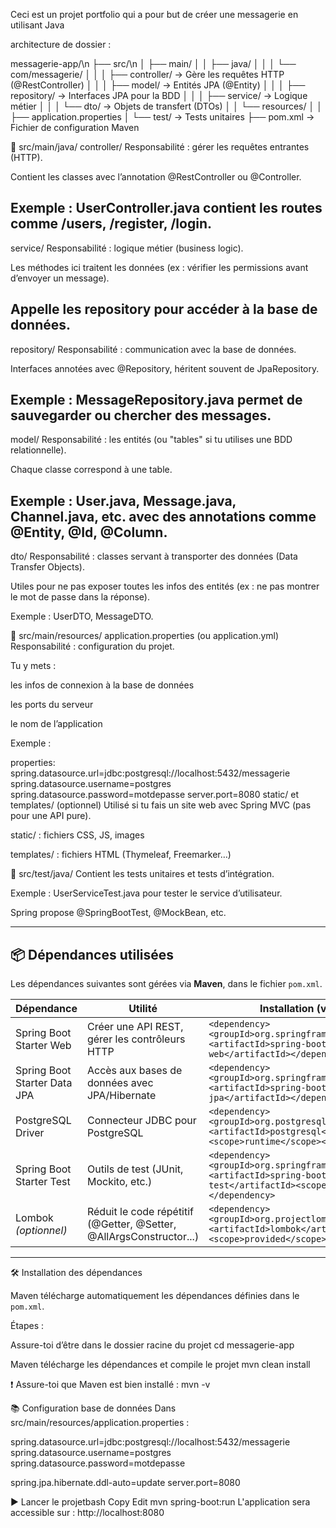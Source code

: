 Ceci est un projet portfolio qui a pour but de créer une messagerie en utilisant Java

architecture de dossier :

messagerie-app/\n
├── src/\n
│   ├── main/
│   │   ├── java/
│   │   │   └── com/messagerie/
│   │   │       ├── controller/    → Gère les requêtes HTTP (@RestController)
│   │   │       ├── model/         → Entités JPA (@Entity)
│   │   │       ├── repository/    → Interfaces JPA pour la BDD
│   │   │       ├── service/       → Logique métier
│   │   │       └── dto/           → Objets de transfert (DTOs)
│   │   └── resources/
│   │       ├── application.properties
│   └── test/                      → Tests unitaires
├── pom.xml                        → Fichier de configuration Maven



📂 src/main/java/
controller/
Responsabilité : gérer les requêtes entrantes (HTTP).

Contient les classes avec l’annotation @RestController ou @Controller.

Exemple : UserController.java contient les routes comme /users, /register, /login.
-------
service/
Responsabilité : logique métier (business logic).

Les méthodes ici traitent les données (ex : vérifier les permissions avant d’envoyer un message).

Appelle les repository pour accéder à la base de données.
-------
repository/
Responsabilité : communication avec la base de données.

Interfaces annotées avec @Repository, héritent souvent de JpaRepository.

Exemple : MessageRepository.java permet de sauvegarder ou chercher des messages.
-------
model/
Responsabilité : les entités (ou "tables" si tu utilises une BDD relationnelle).

Chaque classe correspond à une table.

Exemple : User.java, Message.java, Channel.java, etc. avec des annotations comme @Entity, @Id, @Column.
-------
dto/
Responsabilité : classes servant à transporter des données (Data Transfer Objects).

Utiles pour ne pas exposer toutes les infos des entités (ex : ne pas montrer le mot de passe dans la réponse).

Exemple : UserDTO, MessageDTO.

📂 src/main/resources/
application.properties (ou application.yml)
Responsabilité : configuration du projet.

Tu y mets :

les infos de connexion à la base de données

les ports du serveur

le nom de l’application

Exemple :

properties:
spring.datasource.url=jdbc:postgresql://localhost:5432/messagerie
spring.datasource.username=postgres
spring.datasource.password=motdepasse
server.port=8080
static/ et templates/ (optionnel)
Utilisé si tu fais un site web avec Spring MVC (pas pour une API pure).

static/ : fichiers CSS, JS, images

templates/ : fichiers HTML (Thymeleaf, Freemarker…)

📂 src/test/java/
Contient les tests unitaires et tests d’intégration.

Exemple : UserServiceTest.java pour tester le service d’utilisateur.

Spring propose @SpringBootTest, @MockBean, etc.


---

## 📦 Dépendances utilisées

Les dépendances suivantes sont gérées via **Maven**, dans le fichier `pom.xml`.

| Dépendance                      | Utilité                                                                 | Installation (via `pom.xml`)                                                                 |
|-------------------------------|------------------------------------------------------------------------|---------------------------------------------------------------------------------------------|
| Spring Boot Starter Web        | Créer une API REST, gérer les contrôleurs HTTP                        | `<dependency><groupId>org.springframework.boot</groupId><artifactId>spring-boot-starter-web</artifactId></dependency>` |
| Spring Boot Starter Data JPA   | Accès aux bases de données avec JPA/Hibernate                         | `<dependency><groupId>org.springframework.boot</groupId><artifactId>spring-boot-starter-data-jpa</artifactId></dependency>` |
| PostgreSQL Driver              | Connecteur JDBC pour PostgreSQL                                       | `<dependency><groupId>org.postgresql</groupId><artifactId>postgresql</artifactId><scope>runtime</scope></dependency>` |
| Spring Boot Starter Test       | Outils de test (JUnit, Mockito, etc.)                                 | `<dependency><groupId>org.springframework.boot</groupId><artifactId>spring-boot-starter-test</artifactId><scope>test</scope></dependency>` |
| Lombok *(optionnel)*           | Réduit le code répétitif (@Getter, @Setter, @AllArgsConstructor...)    | `<dependency><groupId>org.projectlombok</groupId><artifactId>lombok</artifactId><scope>provided</scope></dependency>` |

---

🛠️ Installation des dépendances

Maven télécharge automatiquement les dépendances définies dans le `pom.xml`.

Étapes :

Assure-toi d’être dans le dossier racine du projet
cd messagerie-app

Maven télécharge les dépendances et compile le projet
mvn clean install

❗ Assure-toi que Maven est bien installé :
mvn -v

📚 Configuration base de données
Dans src/main/resources/application.properties :

spring.datasource.url=jdbc:postgresql://localhost:5432/messagerie
spring.datasource.username=postgres
spring.datasource.password=motdepasse

spring.jpa.hibernate.ddl-auto=update
server.port=8080

▶️ Lancer le projetbash
Copy
Edit
mvn spring-boot:run
L'application sera accessible sur : http://localhost:8080
